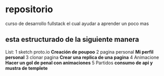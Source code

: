 # repositorio
curso de desarrollo fullstack el cual ayudar a aprender un poco mas
## esta estructurado de la siguiente manera 
List:
1 sketch proto.io
**Creación de poupoo**
2 pagina personal
**Mi perfil personal**
3 clonar pagina
**Crear una replica de una pagina**
4 Animacione
**Hacer un gol de penal con animaciones**
5 Partidos
**consumo de api y mustra de templete**
